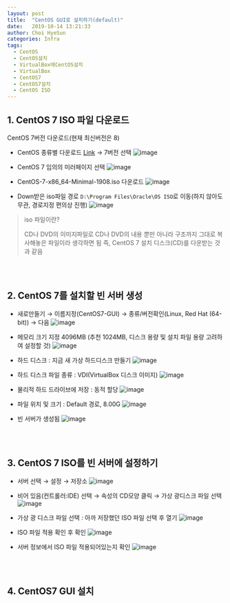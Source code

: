 ```yaml
---
layout: post
title:  "CentOS GUI로 설치하기(default)"
date:   2019-10-14 13:21:33
author: Choi HyeSun
categories: Infra
tags:
  - CentOS
  - CentOS설치
  - VirtualBox에CentOS설치
  - VirtualBox
  - CentOS7
  - CentOS7설치
  - CentOS ISO
---
```


## 1. CentOS 7 ISO 파일 다운로드
CentOS 7버전 다운로드(현재 최신버전은 8)
  - CentOS 종류별 다운로드 [Link](https://wiki.centos.org/Download) → 7버전 선택
  ![image](/img/2019-10-14/CentOS-Install-GUI-001-downloads1.png)
  
  - CentOS 7 임의의 미러페이지 선택
  ![image](/img/2019-10-14/CentOS-Install-GUI-002-downloads2.png)
  
  - CentOS-7-x86_64-Minimal-1908.iso 다운로드
  ![image](/img/2019-10-14/CentOS-Install-GUI-003-downloads3.png)
  
  - Down받은 iso파일 경로 `D:\Program Files\Oracle\OS ISO`로 이동(하지 않아도 무관, 경로지정 편의상 진행)
  ![image](/img/2019-10-14/CentOS-Install-GUI-004-downloads4.png)
  
  > iso 파일이란?
  >
  > CD나 DVD의 이미지파일로 CD나 DVD의 내용 뿐만 아니라 구조까지 그대로 복사해놓은 파일이라 생각하면 됨
  > 즉, CentOS 7 설치 디스크(CD)를 다운받는 것과 같음
  
<br>
<br>

## 2. CentOS 7를 설치할 빈 서버 생성
  - 새로만들기 → 이름지정(CentOS7-GUI) → 종류/버전확인(Linux, Red Hat (64-bit)) → 다음
  ![image](/img/2019-10-14/CentOS-Install-GUI-005-Install1.png)
  
  - 메모리 크기 지정 4096MB (추천 1024MB, 디스크 용량 및 설치 파일 용량 고려하여 설정할 것)
  ![image](/img/2019-10-14/CentOS-Install-GUI-006-Install2.png)
  
  - 하드 디스크 : 지금 새 가상 하드디스크 만들기
  ![image](/img/2019-10-14/CentOS-Install-GUI-007-Install3.png)
  
  - 하드 디스크 파일 종류 : VDI(VirtualBox 디스크 이미지)
  ![image](/img/2019-10-14/CentOS-Install-GUI-008-Install4.png)
  
  - 물리적 하드 드라이브에 저장 : 동적 할당
  ![image](/img/2019-10-14/CentOS-Install-GUI-009-Install5.png)
  
  - 파일 위치 및 크기 : Default 경로, 8.00G
  ![image](/img/2019-10-14/CentOS-Install-GUI-010-Install6.png)
  
  - 빈 서버가 생성됨
  ![image](/img/2019-10-14/CentOS-Install-GUI-011-Install7.png)
  
<br>
<br>

## 3. CentOS 7 ISO를 빈 서버에 설정하기
  - 서버 선택 → 설정 → 저장소
  ![image](/img/2019-10-14/CentOS-Install-GUI-012-CInstall1.png)
  
  - 비어 있음(컨트롤러:IDE) 선택 → 속성의 CD모양 클릭 → 가상 광디스크 파일 선택
  ![image](/img/2019-10-14/CentOS-Install-GUI-013-CInstall2.png)
  
  - 가상 광 디스크 파일 선택 : 아까 저장했던 ISO 파일 선택 후 열기
  ![image](/img/2019-10-14/CentOS-Install-GUI-014-CInstall3.png)
  
  - ISO 파일 적용 확인 후 확인
  ![image](/img/2019-10-14/CentOS-Install-GUI-015-CInstall4.png)
  
  - 서버 정보에서 ISO 파일 적용되어있는지 확인
  ![image](/img/2019-10-14/CentOS-Install-GUI-016-CInstall5.png)

<br>
<br>

## 4. CentOS7 GUI 설치
  
  
